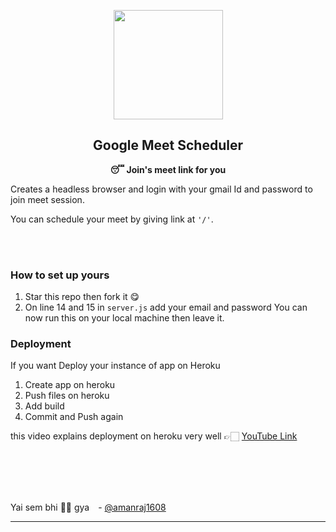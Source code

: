 <p align="center"><img src="https://i.ytimg.com/vi/yNxPVj0hejg/hqdefault.jpg" align="center" width="175"></p>

<h2 align="center">Google Meet Scheduler</h2>

<p align="center"><b>😴 Join's meet link for you</b></p>

Creates a headless browser and login with your gmail Id and password to join meet session.

You can schedule your meet by giving link at `'/'`.

<br>
<br>

### How to set up yours

1. Star this repo then fork it 😋
2. On line 14 and 15 in `server.js` add your email and password
You can now run this on your local machine then leave it.


### Deployment 

If you want Deploy your instance of app on Heroku

1. Create app on heroku
2. Push files on heroku
3. Add build
4. Commit and Push again

this video explains deployment on heroku very well 👉🏻 [YouTube Link](https://www.youtube.com/watch?v=Kl7mqpAK-bk)

<br>
<br>
<br>
<br>

Yai sem bhi 🤘🏻 gya - [@amanraj1608](https://twitter.com/amanraj1608)

---
